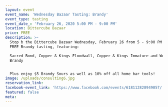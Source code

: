 ```yaml
---
layout: event
event_name: 'Wednesday Bazaar Tasting: Brandy'
event_type: tasting
event_date_: 'February 26, 2020 5:00 PM - 9:00 PM'
location: Bittercube Bazaar
price: FREE
description: >-
  Stop b the Bittercube Bazaar Wednesday, February 26 from 5 - 9:00 PM for a
  FREE Brandy tasting, featuring:

  Sacred Bond, Copper & Kings Floodwall, Copper & Kings Immature and Wollersheim
  Brandy


  Plus enjoy $5 Brandy Sours as well as 10% off all home bar tools!
image: /uploads/consulting6.jpg
reservation_link:
facebook-event_link: 'https://www.facebook.com/events/618112828949057/'
featured: false
meta:
---
```


